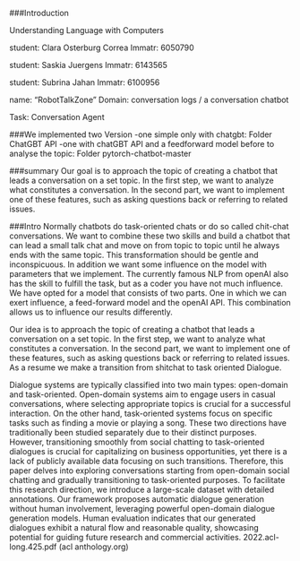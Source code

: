 ###Introduction

Understanding Language with Computers

student: Clara Osterburg Correa
Immatr: 6050790

student: Saskia Juergens
Immatr: 6143565

student: Subrina Jahan
Immatr: 6100956

name: “RobotTalkZone”
Domain: conversation logs / a conversation chatbot

Task: Conversation Agent

###We implemented two Version 
-one simple only with chatgbt: Folder ChatGBT API
-one with chatGBT API and a feedforward model before to analyse the topic: Folder pytorch-chatbot-master


###summary
Our goal is to approach the topic of creating a chatbot that leads a conversation on a set
topic. In the first step, we want to analyze what constitutes a conversation. In the second
part, we want to implement one of these features, such as asking questions back or referring
to related issues.

###Intro
Normally chatbots do task-oriented chats or do so called chit-chat conversations.
We want to combine these two skills and build a chatbot that can lead a small talk chat and move on from topic to topic until he always ends with the same topic. This transformation should be gentle and inconspicuous. In addition we want some influence on the model with parameters that we implement. The currently famous NLP from openAI also has the skill to fulfill the task, but as a coder you have not much influence. We have opted for a model that consists of two parts. One in which we can exert influence, a feed-forward model and the openAI API. This combination allows us to influence our results differently. 

Our idea is to approach the topic of creating a chatbot that leads a conversation on a set topic. In the first step, we want to analyze what constitutes a conversation. In the second part, we want to implement one of these features, such as asking questions back or referring to related issues. 
As a resume we make a transition from shitchat to task oriented Dialogue.

Dialogue systems are typically classified into two main types: open-domain and task-oriented. Open-domain systems aim to engage users in casual conversations, where selecting appropriate topics is crucial for a successful interaction. On the other hand, task-oriented systems focus on specific tasks such as finding a movie or playing a song. These two directions have traditionally been studied separately due to their distinct purposes. However, transitioning smoothly from social chatting to task-oriented dialogues is crucial for capitalizing on business opportunities, yet there is a lack of publicly available data focusing on such transitions. 
Therefore, this paper delves into exploring conversations starting from open-domain social chatting and gradually transitioning to task-oriented purposes. To facilitate this research direction, we introduce a large-scale dataset with detailed annotations. Our framework proposes automatic dialogue generation without human involvement, leveraging powerful open-domain dialogue generation models. Human evaluation indicates that our generated dialogues exhibit a natural flow and reasonable quality, showcasing potential for guiding future research and commercial activities. 2022.acl-long.425.pdf (acl anthology.org)
